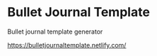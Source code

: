 # Bullet Journal Template
Bullet journal template generator

https://bulletjournaltemplate.netlify.com/

